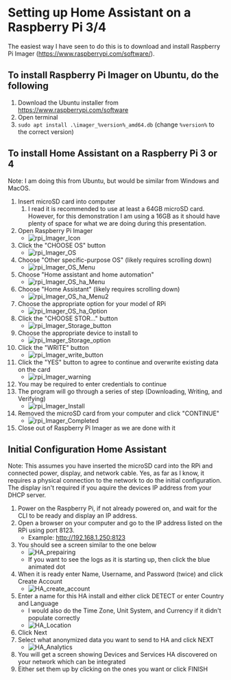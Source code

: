 # Setting up Home Assistant on a Raspberry Pi 3/4

The easiest way I have seen to do this is to download and install Raspberry Pi Imager (https://www.raspberrypi.com/software/).

## To install Raspberry Pi Imager on Ubuntu, do the following

1. Download the Ubuntu installer from https://www.raspberrypi.com/software
2. Open terminal
3. ```sudo apt install .\imager_%version%_amd64.db``` (change ```%version%``` to the correct version)

## To install Home Assistant on a Raspberry Pi 3 or 4

Note: I am doing this from Ubuntu, but would be similar from Windows and MacOS.

1. Insert microSD card into computer
   1. I read it is recommended to use at least a 64GB microSD card.  However, for this demonstration I am using a 16GB as it should have plenty of space for what we are doing during this presentation.
2. Open Raspberry Pi Imager  
    - ![rpi_Imager_Icon](./images/rpi_imager_icon.png)  
3. Click the "CHOOSE OS" button  
    - ![rpi_Imager_OS](./images/rpi_imager_OS_button.png)  
4. Choose "Other specific-purpose OS" (likely requires scrolling down)  
    - ![rpi_Imager_OS_Menu](./images/rpi_imager_OS_menu.png)
5. Choose "Home assistant and home automation"  
    - ![rpi_Imager_OS_ha_Menu](./images/rpi_imager_OS_ha_menu.png)  
6. Choose "Home Assistant" (likely requires scrolling down)  
    - ![rpi_Imager_OS_ha_Menu2](./images/rpi_imager_OS_menu2.png)  
7. Choose the appropriate option for your model of RPi  
    - ![rpi_Imager_OS_ha_Option](./images/rpi_imager_OS_ha_option.png)  
8. Click the "CHOOSE STOR..." button  
    - ![rpi_Imager_Storage_button](./images/rpi_imager_storage_button.png)  
9. Choose the appropriate device to install to  
    - ![rpi_Imager_Storage_option](./images/rpi_imager_storage_option.png)  
10. Click the "WRITE" button  
    - ![rpi_Imager_write_button](./images/rpi_imager_write_button.png)  
11. Click the "YES" button to agree to continue and overwrite existing data on the card
    - ![rpi_Imager_warning](./images/rpi_imager_warning.png)  
12. You may be required to enter credentials to continue
13. The program will go through a series of step (Downloading, Writing, and Verifying)  
    - ![rpi_Imager_Install](./images/rpi_imager_install.png)  
14. Removed the microSD card from your computer and click "CONTINUE"  
    - ![rpi_Imager_Completed](./images/rpi_imager_completed.png)  
15. Close out of Raspberry Pi Imager as we are done with it

## Initial Configuration Home Assistant

Note: This assumes you have inserted the microSD card into the RPi and connected power, display, and network cable.  Yes, as far as I know, it requires a physical connection to the network to do the initial configuration.  The display isn't required if you aquire the devices IP address from your DHCP server.

1. Power on the Raspberry Pi, if not already powered on, and wait for the CLI to be ready and display an IP address.
2. Open a browser on your computer and go to the IP address listed on the RPi using port 8123.
    - Example: http://192.168.1.250:8123
3. You should see a screen similar to the one below
    - ![HA_prepairing](./images/onboarding_preparing_01.png)  
    - If you want to see the logs as it is starting up, then click the blue animated dot
4. When it is ready enter Name, Username, and Password (twice) and click Create Account  
    - ![HA_create_account](./images/onboarding_create_account.png)  
5. Enter a name for this HA install and either click DETECT or enter Country and Language
    - I would also do the Time Zone, Unit System, and Currency if it didn't populate correctly  
    - ![HA_Location](./images/onboarding_location.png)  
6. Click Next
7. Select what anonymized data you want to send to HA and click NEXT  
    - ![HA_Analytics](./images/onboarding_analytics.png)  
8. You will get a screen showing Devices and Services HA discovered on your network which can be integrated
9. Either set them up by clicking on the ones you want or click FINISH
